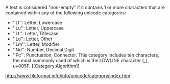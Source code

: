 A text is considered "non-empty" if it contains 1 or more characters that are contained within any of the following unicode categories:

* ''Ll'': Letter, Lowercase
* ''Lu'': Letter, Uppercase
* ''Lt'': Letter, Titlecase
* ''Lo'': Letter, Other
* ''Lm'': Letter, Modifier
* ''Nd'': Number, Decimal Digit
* ''Pc'': Punctuation, Connector. This category includes ten characters, the most commonly used of which is the LOWLINE character (_), u+005F.
[[Category:Algorithm]]

http://www.fileformat.info/info/unicode/category/index.htm
